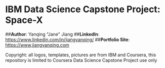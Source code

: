 # IBM Data Science Capstone Project: Space-X

##**Author**: Yanqing "Jane" Jiang
##**LinkedIn**: https://www.linkedin.com/in/jiangyanqing/
##**Portfolio Site**: https://www.jiangyanqing.com


Copyright: all logos, templates, pictures are from IBM and Coursera, this repository is limited to Coursera Data Science Capstone Project use only
